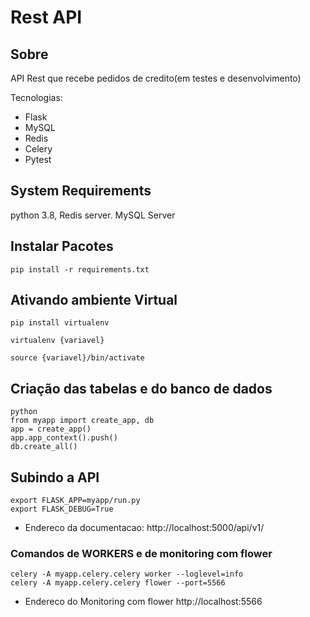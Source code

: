 
# Rest API

## Sobre

API Rest que recebe pedidos de credito(em testes e desenvolvimento)

Tecnologias:
- Flask
- MySQL
- Redis
- Celery
- Pytest


## System Requirements
  python 3.8, Redis server. MySQL Server


## Instalar Pacotes
```
pip install -r requirements.txt
```

## Ativando ambiente Virtual
```
pip install virtualenv

virtualenv {variavel}

source {variavel}/bin/activate
```
## Criação das tabelas e do banco de dados
```
python 
from myapp import create_app, db
app = create_app()
app.app_context().push()
db.create_all()
```

## Subindo a API
```
export FLASK_APP=myapp/run.py
export FLASK_DEBUG=True
```



- Endereco da documentacao: http://localhost:5000/api/v1/

### Comandos de WORKERS e de monitoring com flower
```
celery -A myapp.celery.celery worker --loglevel=info
celery -A myapp.celery.celery flower --port=5566

```
- Endereco do Monitoring com flower http://localhost:5566